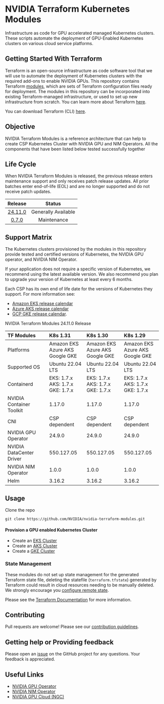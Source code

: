 # NVIDIA Terraform Kubernetes Modules

Infrastructure as code for GPU accelerated managed Kubernetes clusters. These scripts automate the deployment of GPU-Enabled Kubernetes clusters on various cloud service platforms.

## Getting Started With Terraform

Terraform is an open-source infrastructure as code software tool that we will use to automate the deployment of Kubernetes clusters with the required add-ons to enable NVIDIA GPUs. This repository contains Terraform [modules](https://developer.hashicorp.com/terraform/tutorials/modules/module), which are sets of Terraform configuration files ready for deployment. The modules in this repository can be incorporated into existing Terraform-managed infrastructure, or used to set up new infrastructure from scratch. You can learn more about Terraform [here](https://developer.hashicorp.com/terraform/tutorials/aws-get-started/infrastructure-as-code).

You can download Terraform (CLI) [here](https://developer.hashicorp.com/terraform/downloads).

## Objective 

NVIDIA Terraform Modules is a reference architecture that can help to create CSP Kubernetes Cluster with NVIDIA GPU and NIM Operators. All the components that have been listed below tested successfully together

## Life Cycle 

When NVIDIA Terraform Modules is released, the previous release enters maintenance support and only receives patch release updates. All prior batches enter end-of-life (EOL) and are no longer supported and do not receive patch updates.


|  Release  | Status              |
| :-----: | :--------------:|
| [24.11.0](https://github.com/NVIDIA/cloud-native-stack/releases/tag/v24.11.0)                   | Generally Available | 
| [0.7.0](https://github.com/NVIDIA/nvidia-terraform-modules/releases/tag/0.7.0)                  | Maintenance         |

## Support Matrix

The Kubernetes clusters provisioned by the modules in this repository provide tested and certified versions of Kubernetes, the NVIDIA GPU operator, and NVIDIA NIM Operator.

If your application does not require a specific version of Kubernetes, we recommend using the latest available version. We also recommend you plan to upgrade your version of Kubernetes at least every 6 months.

Each CSP has its own end of life date for the versions of Kubernetes they support. For more information see: 

- [Amazon EKS release calendar](https://docs.aws.amazon.com/eks/latest/userguide/kubernetes-versions.html#kubernetes-release-calendar)
- [Azure AKS release calendar](https://learn.microsoft.com/en-us/azure/aks/supported-kubernetes-versions?tabs=azure-cli#aks-kubernetes-release-calendar) 
- [GCP GKE release calendar](https://cloud.google.com/kubernetes-engine/docs/release-schedule#schedule_for_static_no-channel_versions).

NVIDIA Terraform Modules 24.11.0 Release

| TF Modules               | K8s 1.31                                   | K8s 1.30                                   | K8s 1.29 |
| :---------               | :--------                                  | :-------                                   | :------- |
| Platforms                | Amazon EKS <br> Azure AKS <br> Google GKE  | Amazon EKS <br> Azure AKS <br> Google GKE  | Amazon EKS <br> Azure AKS <br> Google GKE  |
| Supported OS             | Ubuntu 22.04 LTS                           | Ubuntu 22.04 LTS                           | Ubuntu 22.04 LTS                           |
| Containerd               | EKS: 1.7.x <br> AKS: 1.7.x <br> GKE: 1.7.x | EKS: 1.7.x <br> AKS: 1.7.x <br> GKE: 1.7.x | EKS: 1.7.x <br> AKS: 1.7.x <br> GKE: 1.7.x |
| NVIDIA Container Toolkit | 1.17.0                                     | 1.17.0                                     | 1.17.0                                     |
| CNI                      | CSP dependent                              | CSP dependent                              | CSP dependent                              |
| NVIDIA GPU Operator      | 24.9.0                                     | 24.9.0                                     | 24.9.0                                     |
| NVIDIA DataCenter Driver | 550.127.05                                 | 550.127.05                                 | 550.127.05                                 |
| NVIDIA NIM Operator      | 1.0.0                                      | 1.0.0                                      | 1.0.0                                      | 
| Helm                     | 3.16.2                                     | 3.16.2                                     | 3.16.2                                     |

## Usage

Clone the repo
        
  ```
  git clone https://github.com/NVIDIA/nvidia-terraform-modules.git
  ```

#### Provision a GPU enabled Kubernetes Cluster
- Create an [EKS Cluster](./eks/README.md)
- Create an [AKS Cluster](./aks/README.md)
- Create a [GKE Cluster](./gke/README.md)


### State Management
These modules do not set up state management for the generated Terraform state file, deleting the statefile (`terraform.tfstate`) generated by Terraform could result in cloud resources needing to be manually deleted. We strongly encourage you [configure remote state](https://developer.hashicorp.com/terraform/language/state/remote).

Please see the [Terraform Documentation](https://developer.hashicorp.com/terraform/language/state) for more information.

## Contributing

Pull requests are welcome! Please see our [contribution guidelines](./CONTRIBUTING.md).

## Getting help or Providing feedback

Please open an [issue](https://github.com/NVIDIA/nvidia-terraform-modules/issues) on the GitHub project for any questions. Your feedback is appreciated.


## Useful Links
- [NVIDIA GPU Operator](https://docs.nvidia.com/datacenter/cloud-native/gpu-operator/overview.html)
- [NVIDIA NIM Operator](https://docs.nvidia.com/nim-operator/latest/index.html)
- [NVIDIA GPU Cloud (NGC)](https://catalog.ngc.nvidia.com/)
